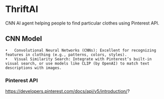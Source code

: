 # ThriftAI
CNN AI agent helping people to find particular clothes using Pinterest API.

## CNN Model

	•	Convolutional Neural Networks (CNNs): Excellent for recognizing features in clothing (e.g., patterns, colors, styles).
	•	Visual Similarity Search: Integrate with Pinterest’s built-in visual search, or use models like CLIP (by OpenAI) to match text descriptions with images.

### Pinterest API

https://developers.pinterest.com/docs/api/v5/introduction/?
